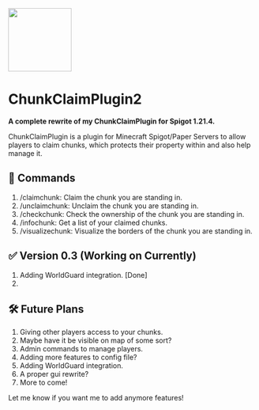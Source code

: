 <img src="https://cdn.modrinth.com/data/8C4QfJDU/070d802c6f909b3c1324b3cad46d6b4d9ab5131f_96.webp" width="128">

# ChunkClaimPlugin2
 **A complete rewrite of my ChunkClaimPlugin for Spigot 1.21.4.**
 
 ChunkClaimPlugin is a plugin for Minecraft Spigot/Paper Servers to allow players to claim chunks, which protects their property within and also help manage it.

## 📜 Commands
1. /claimchunk: Claim the chunk you are standing in.
2. /unclaimchunk: Unclaim the chunk you are standing in.
3. /checkchunk: Check the ownership of the chunk you are standing in.
4. /infochunk: Get a list of your claimed chunks.
5. /visualizechunk: Visualize the borders of the chunk you are standing in.

## ✅ Version 0.3 (Working on Currently)
1. Adding WorldGuard integration. [Done]
2. 


## 🛠️ Future Plans
1. Giving other players access to your chunks.
2. Maybe have it be visible on map of some sort?
3. Admin commands to manage players.
4. Adding more features to config file?
5. Adding WorldGuard integration.
6. A proper gui rewrite?
7. More to come!

Let me know if you want me to add anymore features!
